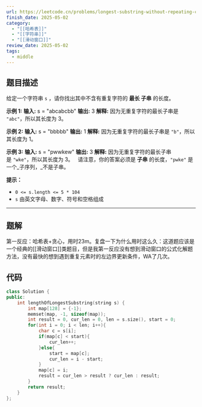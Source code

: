 ```yaml
---
url: https://leetcode.cn/problems/longest-substring-without-repeating-characters
finish_date: 2025-05-02
category:
  - "[[哈希表]]"
  - "[[字符串]]"
  - "[[滑动窗口]]"
review_date: 2025-05-02
tags:
  - middle
---
```

## 题目描述

给定一个字符串 `s` ，请你找出其中不含有重复字符的 **最长 子串** 的长度。

**示例 1:**
**输入:** s = "abcabcbb"
**输出:** 3 
**解释:** 因为无重复字符的最长子串是 `"abc"`，所以其长度为 3。

**示例 2:**
**输入:** s = "bbbbb"
**输出:** 1
**解释:** 因为无重复字符的最长子串是 `"b"`，所以其长度为 1。

**示例 3:**
**输入:** s = "pwwkew"
**输出:** 3
**解释:** 因为无重复字符的最长子串是 `"wke"`，所以其长度为 3。
     请注意，你的答案必须是 **子串** 的长度，`"pwke"` 是一个_子序列，_不是子串。

**提示：**
- `0 <= s.length <= 5 * 104`
- `s` 由英文字母、数字、符号和空格组成

---
## 题解

第一反应：哈希表+贪心，用时23m。复盘一下为什么用时这么久：这道题应该是一个经典的[[滑动窗口]]类题目，但是我第一反应没有想到滑动窗口的公式化解题方法，没有最快的想到遇到重复元素时的左边界更新条件，WA了几次。

## 代码

```cpp
class Solution {
public:
    int lengthOfLongestSubstring(string s) {
        int map[128] = {-1};
        memset(map, -1, sizeof(map));
        int result = 0, cur_len = 0, len = s.size(), start = 0;
        for(int i = 0; i < len; i++){
            char c = s[i];
            if(map[c] < start){
                cur_len++;
            }else{
                start = map[c];
                cur_len = i - start;
            }
            map[c] = i;
            result = cur_len > result ? cur_len : result;
        }
        return result;
    }
};
```

